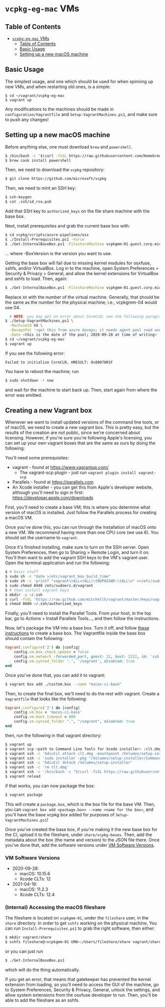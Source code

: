 # `vcpkg-eg-mac` VMs

## Table of Contents

- [`vcpkg-eg-mac` VMs](#vcpkg-eg-mac-vms)
  - [Table of Contents](#table-of-contents)
  - [Basic Usage](#basic-usage)
  - [Setting up a new macOS machine](#setting-up-a-new-macos-machine)

## Basic Usage

The simplest usage, and one which should be used for when spinning up
new VMs, and when restarting old ones, is a simple:

```
$ cd ~/vagrant/vcpkg-eg-mac
$ vagrant up
```

Any modifications to the machines should be made in `configuration/Vagrantfile`
and `Setup-VagrantMachines.ps1`, and make sure to push any changes!

## Setting up a new macOS machine

Before anything else, one must download `brew` and `powershell`.

```sh
$ /bin/bash -c "$(curl -fsSL https://raw.githubusercontent.com/Homebrew/install/master/install.sh)"
$ brew cask install powershell
```

Then, we need to download the `vcpkg` repository:

```sh
$ git clone https://github.com/microsoft/vcpkg
```

Then, we need to mint an SSH key:

```sh
$ ssh-keygen
$ cat .ssh/id_rsa.pub
```

Add that SSH key to `authorized_keys` on the file share machine with the base box.

Next, install prerequisites and grab the current base box with:
```sh
$ cd vcpkg/scripts/azure-pipelines/osx
$ ./Install-Prerequisites.ps1 -Force
$ ./Get-InternalBaseBox.ps1 -FileshareMachine vcpkgmm-01.guest.corp.microsoft.com -BoxVersion 2020-09-28
```

... where -BoxVersion is the version you want to use.

Getting the base box will fail due to missing kernel modules for osxfuse, sshfs, and/or VirtualBox.
Log in to the machine, open System Preferences > Security & Privacy > General, and allow the kernel
extensions for VirtualBox and sshfs to load. Then, again:

```sh
$ ./Get-InternalBaseBox.ps1 -FileshareMachine vcpkgmm-01.guest.corp.microsoft.com -BoxVersion 2020-09-28
```

Replace `XX` with the number of
the virtual machine. Generally, that should be the same as the number
for the physical machine; i.e., vcpkgmm-04 would use 04.

```sh
  # NOTE: you may get an error about CoreCLR; see the following paragraph if you do
$ ./Setup-VagrantMachines.ps1 \
  -MachineId XX \
  -DevopsPat '<get this from azure devops; it needs agent pool read and manage access>' \
  -Date <this is the date of the pool; 2020-09-28 at time of writing>
$ cd ~/vagrant/vcpkg-eg-mac
$ vagrant up
```

If you see the following error:

```
Failed to initialize CoreCLR, HRESULT: 0x8007001F
```

You have to reboot the machine; run

```sh
$ sudo shutdown -r now
```

and wait for the machine to start back up. Then, start again from where the error was emitted.

## Creating a new Vagrant box

Whenever we want to install updated versions of the command line tools,
or of macOS, we need to create a new vagrant box.
This is pretty easy, but the results of the creation are not public,
since we're concerned about licensing.
However, if you're sure you're following Apple's licensing,
you can set up your own vagrant boxes that are the same as ours by doing the following:

You'll need some prerequisites:

- vagrant - found at <https://www.vagrantup.com/>
	- The vagrant-scp plugin - just run `vagrant plugin install vagrant-scp`
- Parallels - found at <https://parallels.com>
- An Xcode installer - you can get this from Apple's developer website,
  although you'll need to sign in first: <https://developer.apple.com/downloads>

First, you'll need to create a base VM;
this is where you determine what version of macOS is installed.
Just follow the Parallels process for creating a macOS VM.

Once you've done this, you can run through the installation of macOS onto a new VM.
We recommend having more than one CPU core (we use 6).
You should set the username to `vagrant`.

Once it's finished installing, make sure to turn on the SSH server.
Open System Preferences, then go to Sharing > Remote Login,
and turn it on.
You'll then want to add the vagrant SSH keys to the VM's vagrant user.
Open the terminal application and run the following:

```sh
$ # basic stuff
$ sudo sh -c "date >/etc/vagrant_box_build_time"
$ sudo sh -c 'printf "vagrant\tALL=(ALL)\tNOPASSWD:\tALL\n" >>/etc/sudoers.d/vagrant'
$ sudo chmod 0440 /etc/sudoers.d/vagrant
$ # then install vagrant keys
$ mkdir -p ~/.ssh
$ curl -fsSL 'https://raw.github.com/mitchellh/vagrant/master/keys/vagrant.pub' >~/.ssh/authorized_keys
$ chmod 0600 ~/.ssh/authorized_keys
```

Finally, you'll need to install the Parallel Tools.
From your host, in the top bar,
go to Actions > Install Parallels Tools...,
and then follow the instructions.

Now, let's package the VM into a base box.
Turn it off, and follow [these instructions][base-box-instructions]
to create a base box.
The Vagrantfile inside the base box should contain the following:

```rb
Vagrant.configure('2') do |config|
	config.vm.box_check_update = false
	config.vm.network :forwarded_port, guest: 22, host: 2222, id: 'ssh', disabled: true
	config.vm.synced_folder '.', '/vagrant', disabled: true
end
```

Once you've done that, you can add it to vagrant:

```sh
$ vagrant box add ./custom.box --name "macos-ci-base"
```

Then, to create the final box, we'll need to do the rest with vagrant.
Create a `Vagrantfile` that looks like the following:

```rb
Vagrant.configure('2') do |config|
	config.vm.box = 'macos-ci-base'
	config.vm.boot_timeout = 600
	config.vm.synced_folder ".", "/vagrant", disabled: true
end
```

then, run the following in that vagrant directory:

```sh
$ vagrant up
$ vagrant scp <path to Command Line Tools for Xcode installer> :clt.dmg
$ vagrant ssh -c 'hdiutil attach clt.dmg -mountpoint /Volumes/setup-installer'
$ vagrant ssh -c 'sudo installer -pkg "/Volumes/setup-installer/Command Line Tools.pkg" -target /'
$ vagrant ssh -c 'hdiutil detach /Volumes/setup-installer'
$ vagrant ssh -c 'rm clt.dmg'
$ vagrant ssh -c '/bin/bash -c "$(curl -fsSL https://raw.githubusercontent.com/Homebrew/install/master/install.sh)"'
$ vagrant reload
```

if that works, you can now package the box:

```sh
$ vagrant package
```

This will create a `package.box`, which is the box file for the base VM.
Then, you can `vagrant box add <package.box> --name <name for the box>`,
and you'll have the base vcpkg box added for purposes of `Setup-VagrantMachines.ps1`!

Once you've created the base box, if you're making it the new base box for the CI,
upload it to the fileshare, under `share/vcpkg-boxes`.
Then, add the metadata about the box (the name and version) to the JSON file there.
Once you've done that, add the software versions under [VM Software Versions](#vm-software-versions).

[base-box-instructions]: https://parallels.github.io/vagrant-parallels/docs/boxes/base.html

### VM Software Versions

* 2020-09-28:
  * macOS: 10.15.6
  * Xcode CLTs: 12
* 2021-04-16:
	* macOS: 11.2.3
	* Xcode CLTs: 12.4

### (Internal) Accessing the macOS fileshare

The fileshare is located on `vcpkgmm-01`, under the `fileshare` user, in the `share` directory.
In order to get `sshfs` working on the physical machine,
You can run `Install-Prerequisites.ps1` to grab the right software, then either:

```sh
$ mkdir vagrant/share
$ sshfs fileshare@<vcpkgmm-01 URN>:/Users/fileshare/share vagrant/share
```

or you can just run

```sh
$ ./Get-InternalBaseBox.ps1
```

which will do the thing automatically.

If you get an error, that means that gatekeeper has prevented the kernel extension from loading,
so you'll need to access the GUI of the machine, go to System Preferences,
Security & Privacy, General, unlock the settings,
and allow system extensions from the osxfuse developer to run.
Then, you'll be able to add the fileshare as an sshfs.
